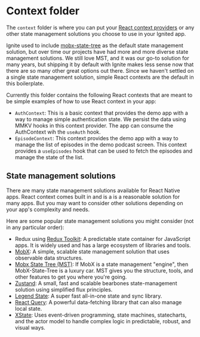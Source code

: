 # Context folder

The `context` folder is where you can put your [React context providers](https://react.dev/learn/passing-data-deeply-with-context) or any other state management solutions you choose to use in your Ignited app.

Ignite used to include [mobx-state-tree](https://mobx-state-tree.js.org/) as the default state management solution, but over time our projects have had more and more diverse state management solutions. We still love MST, and it was our go-to solution for many years, but shipping it by default with Ignite makes less sense now that there are so many other great options out there. Since we haven't settled on a single state management solution, simple React contexts are the default in this boilerplate.

Currently this folder contains the following React contexts that are meant to be simple examples of how to use React context in your app:

- `AuthContext`: This is a basic context that provides the demo app with a way to manage simple authentication state. We persist the data using MMKV hooks in this context provider. The app can consume the AuthContext wih the `useAuth` hook.
- `EpisodeContext`: This context provides the demo app with a way to manage the list of episodes in the demo podcast screen. This context provides a `useEpisodes` hook that can be used to fetch the episodes and manage the state of the list.

## State management solutions

There are many state management solutions available for React Native apps. React context comes built in and is a is a reasonable solution for many apps. But you may want to consider other solutions depending on your app's complexity and needs.

Here are some popular state management solutions you might consider (not in any particular order):

- Redux using [Redux Toolkit](https://github.com/reduxjs/redux-toolkit): A predictable state container for JavaScript apps. It is widely used and has a large ecosystem of libraries and tools.
- [MobX](https://mobx.js.org/README.html): A simple, scalable state management solution that uses observable data structures.
- [Mobx State Tree (MST)](https://mobx-state-tree.js.org/): If MobX is a state management "engine", then MobX-State-Tree is a luxury car. MST gives you the structure, tools, and other features to get you where you're going.
- [Zustand](https://github.com/pmndrs/zustand): A small, fast and scalable bearbones state-management solution using simplified flux principles.
- [Legend State](https://github.com/LegendApp/legend-state): A super fast all-in-one state and sync library.
- [React Query](https://react-query.tanstack.com/): A powerful data-fetching library that can also manage local state.
- [XState](https://xstate.js.org/): Uses event-driven programming, state machines, statecharts, and the actor model to handle complex logic in predictable, robust, and visual ways.

